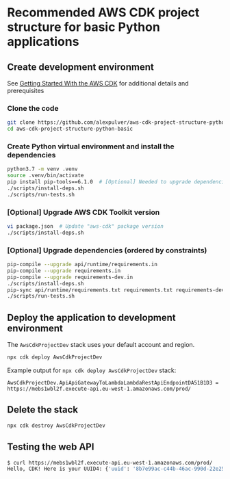 # Recommended AWS CDK project structure for basic Python applications

## Create development environment
See [Getting Started With the AWS CDK](https://docs.aws.amazon.com/cdk/latest/guide/getting_started.html)
for additional details and prerequisites

### Clone the code
```bash
git clone https://github.com/alexpulver/aws-cdk-project-structure-python-basic
cd aws-cdk-project-structure-python-basic
```

### Create Python virtual environment and install the dependencies
```bash
python3.7 -m venv .venv
source .venv/bin/activate
pip install pip-tools==6.1.0  # [Optional] Needed to upgrade dependencies and cleanup unused packages
./scripts/install-deps.sh
./scripts/run-tests.sh
```

### [Optional] Upgrade AWS CDK Toolkit version
```bash
vi package.json  # Update "aws-cdk" package version
./scripts/install-deps.sh
```

### [Optional] Upgrade dependencies (ordered by constraints)
```bash
pip-compile --upgrade api/runtime/requirements.in
pip-compile --upgrade requirements.in
pip-compile --upgrade requirements-dev.in
./scripts/install-deps.sh
pip-sync api/runtime/requirements.txt requirements.txt requirements-dev.txt  # [Optional] Cleanup unused packages
./scripts/run-tests.sh
```

## Deploy the application to development environment
The `AwsCdkProjectDev` stack uses your default account and region.
```bash
npx cdk deploy AwsCdkProjectDev
```

Example output for `npx cdk deploy AwsCdkProjectDev` stack:
```text
AwsCdkProjectDev.ApiApiGatewayToLambdaLambdaRestApiEndpointDA51B1D3 = https://mebs1wbl2f.execute-api.eu-west-1.amazonaws.com/prod/
```

## Delete the stack
```bash
npx cdk destroy AwsCdkProjectDev
```

## Testing the web API
```bash
$ curl https://mebs1wbl2f.execute-api.eu-west-1.amazonaws.com/prod/
Hello, CDK! Here is your UUID4: {'uuid': '8b7e99ac-c44b-46ac-990d-22e253b08be4'}
```